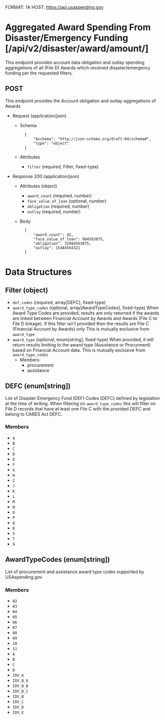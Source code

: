 FORMAT: 1A
HOST: https://api.usaspending.gov

# Aggregated Award Spending From Disaster/Emergency Funding [/api/v2/disaster/award/amount/]

This endpoint provides account data obligation and outlay spending aggregations of all (File D) Awards which received disaster/emergency funding per the requested filters.

## POST

This endpoint provides the Account obligation and outlay aggregations of Awards

+ Request (application/json)
    + Schema

            {
                "$schema": "http://json-schema.org/draft-04/schema#",
                "type": "object"
            }

    + Attributes
        + `filter` (required, Filter, fixed-type)

+ Response 200 (application/json)
    + Attributes (object)
        + `award_count` (required, number)
        + `face_value_of_loan` (optional, number)
        + `obligation` (required, number)
        + `outlay` (required, number)
        
    + Body

            {
                "award_count": 42,
                "face_value_of_loan": 984563875,
                "obligation": 32984563875,
                "outlay": 15484564321
            }


# Data Structures

## Filter (object)
+ `def_codes` (required, array[DEFC], fixed-type)
+ `award_type_codes` (optional, array[AwardTypeCodes], fixed-type)
    When Award Type Codes are provided, results are only returned if the awards are linked between Financial Account by Awards and Awards (File C to File D linkage).
    If this filter isn't provided then the results are File C (Financial Account by Awards) only
    This is mutually exclusive from `award_type`
+ `award_type` (optional, enum[string], fixed-type)
    When provided, it will return results limiting to the award type (Assistance or Procurment) based on Financial Account data.
    This is mutually exclusive from `award_type_codes`
    + Members
        + procurement
        + assistance

## DEFC (enum[string])
List of Disaster Emergency Fund (DEF) Codes (DEFC) defined by legislation at the time of writing.
When filtering on `award_type_codes` this will filter on File D records that have at least one File C with the provided DEFC
and belong to CARES Act DEFC.

### Members
+ `A`
+ `B`
+ `C`
+ `D`
+ `E`
+ `F`
+ `G`
+ `H`
+ `I`
+ `J`
+ `K`
+ `L`
+ `M`
+ `N`
+ `O`
+ `P`
+ `Q`
+ `R`
+ `S`
+ `T`
+ `9`

## AwardTypeCodes (enum[string])
List of procurement and assistance award type codes supported by USAspending.gov

### Members
+ `02`
+ `03`
+ `04`
+ `05`
+ `06`
+ `07`
+ `08`
+ `09`
+ `10`
+ `11`
+ `A`
+ `B`
+ `C`
+ `D`
+ `IDV_A`
+ `IDV_B_A`
+ `IDV_B_B`
+ `IDV_B_C`
+ `IDV_B`
+ `IDV_C`
+ `IDV_D`
+ `IDV_E`
